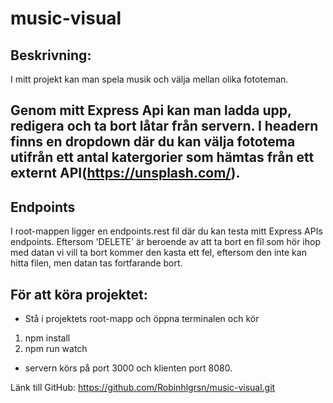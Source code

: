 # music-visual

## Beskrivning:
I mitt projekt kan man spela musik och välja mellan olika fototeman. 

Genom mitt Express Api kan man ladda upp, redigera och ta bort låtar från servern. 
I headern finns en dropdown där du kan välja fototema utifrån ett antal katergorier som hämtas från ett externt API(https://unsplash.com/).
--
## Endpoints
I root-mappen ligger en endpoints.rest fil där du kan testa mitt Express APIs endpoints.
Eftersom 'DELETE' är beroende av att ta bort en fil som hör ihop med datan vi vill ta bort kommer den kasta ett fel, eftersom den inte kan hitta filen, men datan tas fortfarande bort.

## För att köra projektet:
- Stå i projektets root-mapp och öppna terminalen och kör
 1. npm install
 2. npm run watch
- servern körs på port 3000 och klienten port 8080.

Länk till GitHub: https://github.com/Robinhlgrsn/music-visual.git
